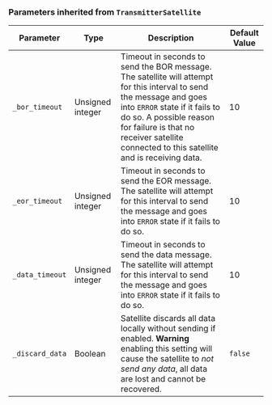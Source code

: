 <!-- markdownlint-disable MD041 -->
### Parameters inherited from `TransmitterSatellite`

| Parameter | Type | Description | Default Value |
|-----------|------|-------------|---------------|
| `_bor_timeout` | Unsigned integer | Timeout in seconds to send the BOR message. The satellite will attempt for this interval to send the message and goes into `ERROR` state if it fails to do so. A possible reason for failure is that no receiver satellite connected to this satellite and is receiving data. | 10 |
| `_eor_timeout` | Unsigned integer |  Timeout in seconds to send the EOR message. The satellite will attempt for this interval to send the message and goes into `ERROR` state if it fails to do so. | 10 |
| `_data_timeout` | Unsigned integer | Timeout in seconds to send the data message. The satellite will attempt for this interval to send the message and goes into `ERROR` state if it fails to do so. | 10 |
| `_discard_data` | Boolean | Satellite discards all data locally without sending if enabled. **Warning** enabling this setting will cause the satellite to *not send any data*, all data are lost and cannot be recovered. | `false` |
